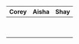 | **Corey** | **Aisha**   | **Shay**      |
| :-------: | :---------: | :-----------: |
|           |             |               |
|           |             |               |
|           |             |               |
|           |             |               |
|           |             |               |
|           |             |               |
|           |             |               |
|           |             |               |
|           |             |               |

